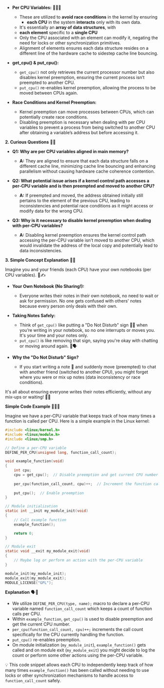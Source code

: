 
- **Per CPU Variables:** 🧠👨‍💻
  - These are utilized to **avoid race conditions** in the kernel by ensuring 
    - **each CPU** in the system **interacts** only with its own data.
  - It's essentially an **array of data structures**, with 
   - **each element** specific to a **single CPU**
  - Only the CPU associated with an element can modify it, negating the need for locks or other synchronization primitives.
  - Alignment of elements ensures each data structure resides on a different line of the hardware cache to sidestep cache line bouncing.
  
- **get_cpu() & put_cpu():**
  - `get_cpu()` not only retrieves the current processor number but also disables kernel preemption, ensuring the current process isn’t preempted to another CPU.
  - `put_cpu()` re-enables kernel preemption, allowing the process to be moved between CPUs again.
  
- **Race Conditions and Kernel Preemption:**
  - Kernel preemption can move processes between CPUs, which can potentially create race conditions.
  - Disabling preemption is necessary when dealing with per CPU variables to prevent a process from being switched to another CPU after obtaining a variable’s address but before accessing it.

**2. Curious Questions** 🤔💭

- **Q1: Why are per CPU variables aligned in main memory?**
  - **A:** They are aligned to ensure that each data structure falls on a different cache line, minimizing cache line bouncing and enhancing parallelism without causing hardware cache coherence contention.

- **Q2: What potential issue arises if a kernel control path accesses a per-CPU variable and is then preempted and moved to another CPU?**
  - **A:** If preempted and moved, the address obtained initially still pertains to the element of the previous CPU, leading to inconsistencies and potential race conditions as it might access or modify data for the wrong CPU.

- **Q3: Why is it necessary to disable kernel preemption when dealing with per-CPU variables?**
  - **A:** Disabling kernel preemption ensures the kernel control path accessing the per-CPU variable isn’t moved to another CPU, which would invalidate the address of the local copy and potentially lead to data inconsistencies.

**3. Simple Concept Explanation** 📘🌟

Imagine you and your friends (each CPU) have your own notebooks (per CPU variables). 📓✍️

- **Your Own Notebook (No Sharing!):**
  - Everyone writes their notes in their own notebook, no need to wait or ask for permission. No one gets confused with others' notes because every person only deals with their own.

- **Taking Notes Safely:**
  - Think of `get_cpu()` like putting a "Do Not Disturb" sign 🚫🔕 when you’re writing in your notebook, so no one interrupts or moves you. It's your time and your notes only.
  - `put_cpu()` is like removing that sign, saying you're okay with chatting or moving around again. 🔄🗣️

- **Why the "Do Not Disturb" Sign?**
  - If you start writing a note 📝 and suddenly move (preempted) to chat with another friend (switched to another CPU), you might forget where you were or mix up notes (data inconsistency or race conditions).

It's all about ensuring everyone writes their notes efficiently, without any mix-ups or waiting! 🚀🔏


**Simple Code Example** 🧑‍💻🎯

Imagine we have a per-CPU variable that keeps track of how many times a function is called per CPU. Here is a simple example in the Linux kernel:

```c
#include <linux/kernel.h>
#include <linux/module.h>
#include <linux/smp.h>

// Define a per-CPU variable
DEFINE_PER_CPU(unsigned long, function_call_count);

void example_function(void)
{
    int cpu;
    cpu = get_cpu();  // Disable preemption and get current CPU number
    
    per_cpu(function_call_count, cpu)++;  // Increment the function call count for the current CPU
    
    put_cpu();  // Enable preemption
}

// Module initialization
static int __init my_module_init(void)
{
    // Call example function
    example_function();

    return 0; 
}

// Module exit
static void __exit my_module_exit(void)
{
    // Maybe log or perform an action with the per-CPU variable
}

module_init(my_module_init);
module_exit(my_module_exit);
MODULE_LICENSE("GPL");
```

**Explanation** 🗣️📘

- We utilize `DEFINE_PER_CPU(type, name);` macro to declare a per-CPU variable named `function_call_count` which keeps a count of function calls per CPU.
- Within `example_function`, `get_cpu()` is used to disable preemption and get the current CPU number.
- `per_cpu(function_call_count, cpu)++;` increments the call count specifically for the CPU currently handling the function.
- `put_cpu()` re-enables preemption.
- On module initialization (`my_module_init`), `example_function()` gets called and on module exit (`my_module_exit`) you might decide to log the count or perform some other actions using the per-CPU variable.

💡 This code snippet allows each CPU to independently keep track of how many times `example_function()` has been called without needing to use locks or other synchronization mechanisms to handle access to `function_call_count` safely.